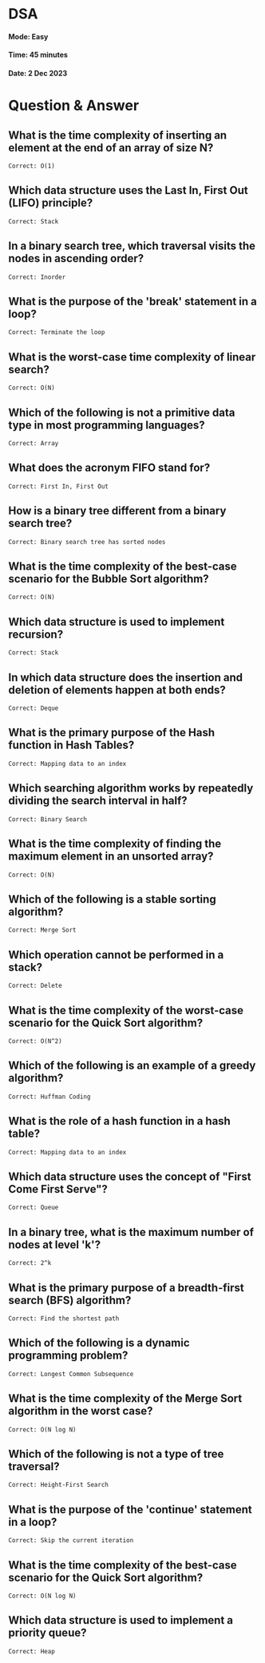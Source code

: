 # **DSA**

#### Mode: Easy  
#### Time: 45 minutes  
#### Date: 2 Dec 2023  

# **Question & Answer**

## What is the time complexity of inserting an element at the end of an array of size N?
``` 
Correct: O(1) 
```

## Which data structure uses the Last In, First Out (LIFO) principle?
```
Correct: Stack 
```

## In a binary search tree, which traversal visits the nodes in ascending order?
```
Correct: Inorder 
```

## What is the purpose of the 'break' statement in a loop?
```
Correct: Terminate the loop 
```

## What is the worst-case time complexity of linear search?
```
Correct: O(N) 
```

## Which of the following is not a primitive data type in most programming languages?
```
Correct: Array 
```

## What does the acronym FIFO stand for?
```
Correct: First In, First Out 
```

## How is a binary tree different from a binary search tree?
```
Correct: Binary search tree has sorted nodes 
```

## What is the time complexity of the best-case scenario for the Bubble Sort algorithm?
```
Correct: O(N) 
```

## Which data structure is used to implement recursion?
```
Correct: Stack 
```

## In which data structure does the insertion and deletion of elements happen at both ends?
```
Correct: Deque 
```

## What is the primary purpose of the Hash function in Hash Tables?
```
Correct: Mapping data to an index 
```

## Which searching algorithm works by repeatedly dividing the search interval in half?
```
Correct: Binary Search 
```

## What is the time complexity of finding the maximum element in an unsorted array?
```
Correct: O(N) 
```

## Which of the following is a stable sorting algorithm?
```
Correct: Merge Sort 
```

## Which operation cannot be performed in a stack?
```
Correct: Delete 
```

## What is the time complexity of the worst-case scenario for the Quick Sort algorithm?
```
Correct: O(N^2) 
```

## Which of the following is an example of a greedy algorithm?
```
Correct: Huffman Coding 
```

## What is the role of a hash function in a hash table?
```
Correct: Mapping data to an index 
```

## Which data structure uses the concept of "First Come First Serve"?
```
Correct: Queue 
```

## In a binary tree, what is the maximum number of nodes at level 'k'?
```
Correct: 2^k 
```

## What is the primary purpose of a breadth-first search (BFS) algorithm?
```
Correct: Find the shortest path 
```

## Which of the following is a dynamic programming problem?
```
Correct: Longest Common Subsequence 
```

## What is the time complexity of the Merge Sort algorithm in the worst case?
```
Correct: O(N log N) 
```

## Which of the following is not a type of tree traversal?
```
Correct: Height-First Search 
```

## What is the purpose of the 'continue' statement in a loop?
```
Correct: Skip the current iteration 
```

## What is the time complexity of the best-case scenario for the Quick Sort algorithm?
```
Correct: O(N log N) 
```

## Which data structure is used to implement a priority queue?
```
Correct: Heap 
